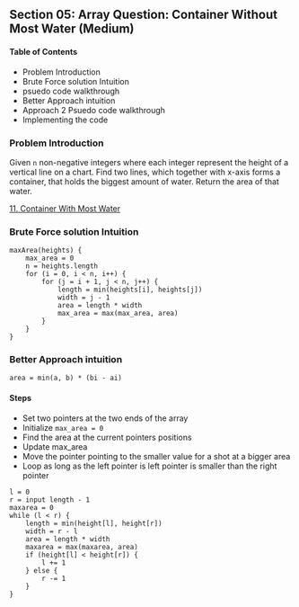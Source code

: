 ## Section 05: Array Question: Container Without Most Water (Medium)

#### Table of Contents
- Problem Introduction
- Brute Force solution Intuition
- psuedo code walkthrough
- Better Approach intuition
- Approach 2 Psuedo code walkthrough
- Implementing the code


### Problem Introduction
Given `n` non-negative integers where each integer represent the height of a vertical
line on a chart. Find two lines, which together with x-axis forms a container, that
holds the biggest amount of water. Return the area of that water.

[11. Container With Most Water](https://leetcode.com/problems/container-with-most-water/)


### Brute Force solution Intuition
```
maxArea(heights) {
    max_area = 0
    n = heights.length
    for (i = 0, i < n, i++) {
        for (j = i + 1, j < n, j++) {
            length = min(heights[i], heights[j])
            width = j - 1
            area = length * width
            max_area = max(max_area, area)
        }
    }
}
```

### Better Approach intuition

```
area = min(a, b) * (bi - ai)
```

#### Steps
- Set two pointers at the two ends of the array
- Initialize `max_area = 0`
- Find the area at the current pointers positions
- Update max_area 
- Move the pointer pointing to the smaller value for a shot at a bigger area
- Loop as long as the left pointer is left pointer is smaller than the right pointer

```
l = 0
r = input length - 1
maxarea = 0
while (l < r) {
    length = min(height[l], height[r])
    width = r - l
    area = length * width
    maxarea = max(maxarea, area)
    if (height[l] < height[r]) {
        l += 1
    } else {
        r -= 1
    }
}
```



